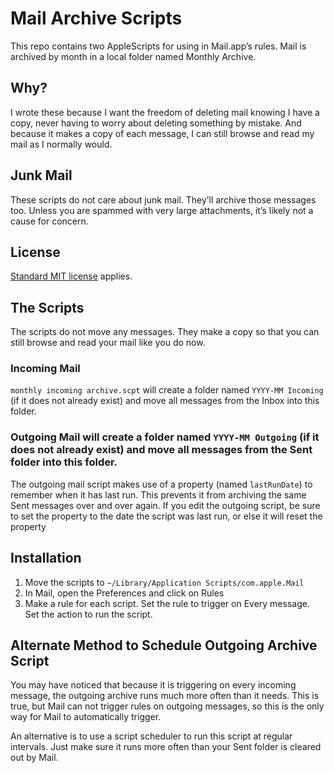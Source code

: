 # Mail Archive Scripts

This repo contains two AppleScripts for using in Mail.app’s rules. Mail is archived by month in a local folder named Monthly Archive.

## Why?

I wrote these because I want the freedom of deleting mail knowing I have a copy, never having to worry about deleting something by mistake. And because it makes a copy of each message, I can still browse and read my mail as I normally would.

## Junk Mail

These scripts do not care about junk mail. They’ll archive those messages too. Unless you are spammed with very large attachments, it’s likely not a cause for concern.

## License 

[Standard MIT license](License) applies.

## The Scripts

The scripts do not move any messages. They make a copy so that you can still browse and read your mail like you do now.

### Incoming Mail

`monthly incoming archive.scpt` will create a folder named `YYYY-MM Incoming` (if it does not already exist) and move all messages from the Inbox into this folder.

### Outgoing Mail will create a folder named `YYYY-MM Outgoing` (if it does not already exist) and move all messages from the Sent folder into this folder.

The outgoing mail script makes use of a property (named `lastRunDate`) to remember when it has last run. This prevents it from archiving the same Sent messages over and over again. If you edit the outgoing script, be sure to set the property to the date the script was last run, or else it will reset the property

## Installation

1. Move the scripts to `~/Library/Application Scripts/com.apple.Mail`
1. In Mail, open the Preferences and click on Rules
1. Make a rule for each script. Set the rule to trigger on Every message. Set the action to run the script.

## Alternate Method to Schedule Outgoing Archive Script

You may have noticed that because it is triggering on every incoming message, the outgoing archive runs much more often than it needs. This is true, but Mail can not trigger rules on outgoing messages, so this is the only way for Mail to automatically trigger.

An alternative is to use a script scheduler to run this script at regular intervals. Just make sure it runs more often than your Sent folder is cleared out by Mail.